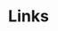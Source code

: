 ---
title: Links
description: 空缺内容会以标准内容填充哦QwQ，可以联系我更新，比如空缺介绍就会是“友人的小屋”
links:
  - title: GitHub
    description: GitHub is the world's largest software development platform.
    website: https://github.com
    image: https://github.githubassets.com/images/modules/logos_page/GitHub-Mark.png
  - title: Hitokoto
    description: At present, the site mainly provides one-sentence service.
    website: https://hitokoto.cn
    image: https://developer.hitokoto.cn/favicon.ico
menu:
    main: 
        weight: 4
        params:
            icon: link

comments: false
---